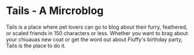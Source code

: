Tails - A Mircroblog
==========

Tails is a place where pet lovers can go to blog about their furry, feathered, or scaled friends in 150 characters or less. Whether you want to brag about your chiuauas new coat or get the word out about Fluffy's birthday party, Tails is the place to do it.
